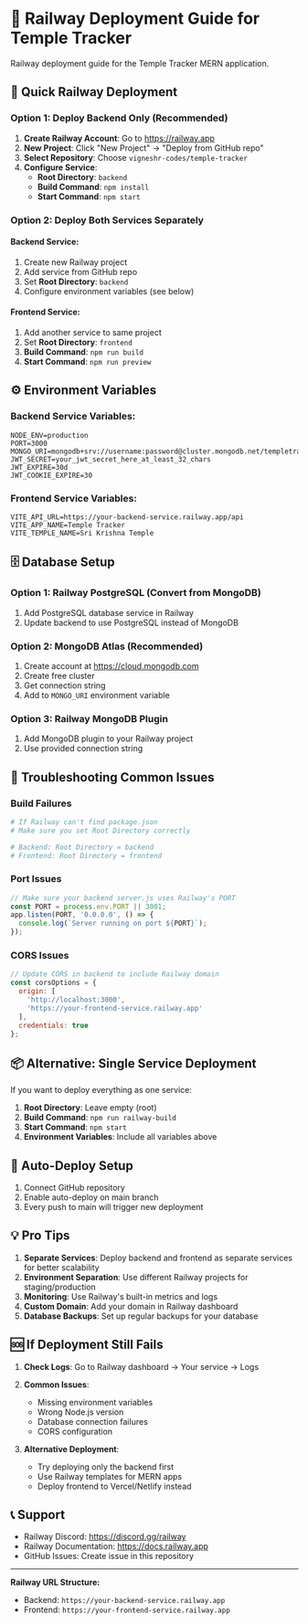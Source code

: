 # 🚂 Railway Deployment Guide for Temple Tracker

Railway deployment guide for the Temple Tracker MERN application.

## 🚀 Quick Railway Deployment

### Option 1: Deploy Backend Only (Recommended)

1. **Create Railway Account**: Go to https://railway.app
2. **New Project**: Click "New Project" → "Deploy from GitHub repo"
3. **Select Repository**: Choose `vigneshr-codes/temple-tracker`
4. **Configure Service**:
   - **Root Directory**: `backend`
   - **Build Command**: `npm install`
   - **Start Command**: `npm start`

### Option 2: Deploy Both Services Separately

#### Backend Service:
1. Create new Railway project
2. Add service from GitHub repo
3. Set **Root Directory**: `backend`
4. Configure environment variables (see below)

#### Frontend Service:
1. Add another service to same project
2. Set **Root Directory**: `frontend` 
3. **Build Command**: `npm run build`
4. **Start Command**: `npm run preview`

## ⚙️ Environment Variables

### Backend Service Variables:
```env
NODE_ENV=production
PORT=3000
MONGO_URI=mongodb+srv://username:password@cluster.mongodb.net/templetracker
JWT_SECRET=your_jwt_secret_here_at_least_32_chars
JWT_EXPIRE=30d
JWT_COOKIE_EXPIRE=30
```

### Frontend Service Variables:
```env
VITE_API_URL=https://your-backend-service.railway.app/api
VITE_APP_NAME=Temple Tracker
VITE_TEMPLE_NAME=Sri Krishna Temple
```

## 🗄️ Database Setup

### Option 1: Railway PostgreSQL (Convert from MongoDB)
1. Add PostgreSQL database service in Railway
2. Update backend to use PostgreSQL instead of MongoDB

### Option 2: MongoDB Atlas (Recommended)
1. Create account at https://cloud.mongodb.com
2. Create free cluster
3. Get connection string
4. Add to `MONGO_URI` environment variable

### Option 3: Railway MongoDB Plugin
1. Add MongoDB plugin to your Railway project
2. Use provided connection string

## 🔧 Troubleshooting Common Issues

### Build Failures
```bash
# If Railway can't find package.json
# Make sure you set Root Directory correctly

# Backend: Root Directory = backend
# Frontend: Root Directory = frontend
```

### Port Issues
```javascript
// Make sure your backend server.js uses Railway's PORT
const PORT = process.env.PORT || 3001;
app.listen(PORT, '0.0.0.0', () => {
  console.log(`Server running on port ${PORT}`);
});
```

### CORS Issues
```javascript
// Update CORS in backend to include Railway domain
const corsOptions = {
  origin: [
    'http://localhost:3000',
    'https://your-frontend-service.railway.app'
  ],
  credentials: true
};
```

## 📦 Alternative: Single Service Deployment

If you want to deploy everything as one service:

1. **Root Directory**: Leave empty (root)
2. **Build Command**: `npm run railway-build`
3. **Start Command**: `npm start`
4. **Environment Variables**: Include all variables above

## 🔄 Auto-Deploy Setup

1. Connect GitHub repository
2. Enable auto-deploy on main branch
3. Every push to main will trigger new deployment

## 💡 Pro Tips

1. **Separate Services**: Deploy backend and frontend as separate services for better scalability
2. **Environment Separation**: Use different Railway projects for staging/production
3. **Monitoring**: Use Railway's built-in metrics and logs
4. **Custom Domain**: Add your domain in Railway dashboard
5. **Database Backups**: Set up regular backups for your database

## 🆘 If Deployment Still Fails

1. **Check Logs**: Go to Railway dashboard → Your service → Logs
2. **Common Issues**:
   - Missing environment variables
   - Wrong Node.js version
   - Database connection failures
   - CORS configuration

3. **Alternative Deployment**:
   - Try deploying only the backend first
   - Use Railway templates for MERN apps
   - Deploy frontend to Vercel/Netlify instead

## 📞 Support

- Railway Discord: https://discord.gg/railway
- Railway Documentation: https://docs.railway.app
- GitHub Issues: Create issue in this repository

---

**Railway URL Structure:**
- Backend: `https://your-backend-service.railway.app`
- Frontend: `https://your-frontend-service.railway.app`